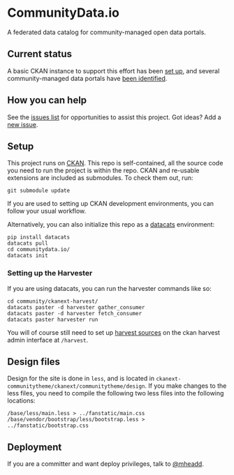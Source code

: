 # CommunityData.io

A federated data catalog for community-managed open data portals.

## Current status

A basic CKAN instance to support this effort has been [set up](http://communitydata.io/api/util/status), and several community-managed data portals have [been identified](communityopendatacatalogs.csv).

## How you can help

See the [issues list](https://github.com/mheadd/communitydata.io/issues?q=is%3Aopen+is%3Aissue+label%3A%22help+wanted%22) for opportunities to assist this project. Got ideas? Add a [new issue](https://github.com/mheadd/communitydata.io/issues/new).

## Setup

This project runs on [CKAN](http://github.com/ckan/ckan). This repo is
self-contained, all the source code you need to run the project is within the
repo. CKAN and re-usable extensions are included as submodules. To check them
out, run:

```git submodule update```

If you are used to setting up CKAN development environments, you can follow
your usual workflow.

Alternatively, you can also initialize this repo as a
[datacats](http://github.com/boxkite/datacats) environment:

```
pip install datacats
datacats pull
cd communitydata.io/
datacats init
```

### Setting up the Harvester

If you are using datacats, you can run the harvester commands like so:
```
cd community/ckanext-harvest/
datacats paster -d harvester gather_consumer
datacats paster -d harvester fetch_consumer
datacats paster harvester run
```

You will of course still need to set up
[harvest sources](communityopendatacatalogs.csv) on the ckan harvest admin
interface at `/harvest`.

## Design files
Design for the site is done in `less`, and is located in `ckanext-communitytheme/ckanext/communitytheme/design`. If you make changes to
the less files, you need to compile the following two less files into the
following locations:

```
/base/less/main.less > ../fanstatic/main.css
/base/vendor/bootstrap/less/bootstrap.less > ../fanstatic/bootstrap.css
```

## Deployment
If you are a committer and want deploy privileges, talk to
[@mheadd](http://github.com/mheadd).
